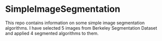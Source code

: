 # SimpleImageSegmentation
This repo contains information on some simple image segmentation algorithms. I have selected 5 images from Berkeley Segmentation Dataset and applied 4 segmented algorithms to them. 
